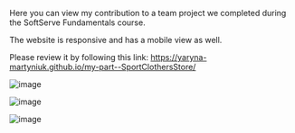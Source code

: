 Here you can view my contribution to a team project we completed during the SoftServe Fundamentals course. 

The website is responsive and has a mobile view as well. 

Please review it by following this link:
https://yaryna-martyniuk.github.io/my-part--SportClothersStore/

![image](https://github.com/Yaryna-Martyniuk/my-part--SportClothersStore/assets/113057976/8e335ecf-e627-45be-9235-a6f8a115f325)

![image](https://github.com/Yaryna-Martyniuk/my-part--SportClothersStore/assets/113057976/edcea98f-9f0a-4b0d-bcb6-a5de0eeb5039)

![image](https://github.com/Yaryna-Martyniuk/my-part--SportClothersStore/assets/113057976/5d655e69-a456-4bed-9904-714e377f5a2e)
